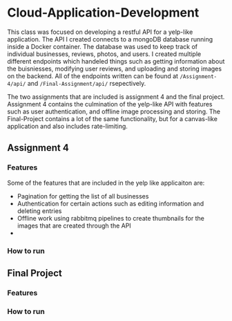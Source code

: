 # Cloud-Application-Development
This class was focused on developing a restful API for a yelp-like application. The API I created connects to a mongoDB database running inside a Docker container. The database was used to keep track of individual businesses, reviews, photos, and users. I created multiple different endpoints which handeled things such as getting information about the buisniesses, modifying user reviews, and uploading and storing images on the backend. All of the endpoints written can be found at `/Assignment-4/api/` and `/Final-Assignment/api/` rsepectively.

The two assignments that are included is assignment 4 and the final project. Assignment 4 contains the culmination of the yelp-like API with features such as user authentication, and offline image processing and storing. The Final-Project contains a lot of the same functionality, but for a canvas-like application and also includes rate-limiting.

## Assignment 4

### Features
Some of the features that are included in the yelp like applicaiton are:
  * Pagination for getting the list of all businesses
  * Authentication for certain actions such as editing information and deleting entries
  * Offline work using rabbitmq pipelines to create thumbnails for the images that are created through the API
  * 

### How to run

## Final Project

### Features

### How to run
